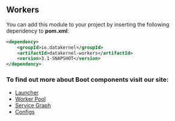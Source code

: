 ## Workers

You can add this module to your project by inserting the following dependency to **pom.xml**:
```xml
<dependency>
    <groupId>io.datakernel</groupId>
    <artifactId>datakernel-workers</artifactId>
    <version>3.1-SNAPSHOT</version>
</dependency>
```

### To find out more about Boot components visit our site:
* [Launcher](https://datakernel.io/docs/core/launcher.html)
* [Worker Pool](https://datakernel.io/docs/core/worker-pool.html)
* [Service Graph](https://datakernel.io/docs/core/service-graph.html)
* [Configs](https://datakernel.io/docs/core/configs.html)